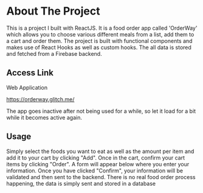 # About The Project

This is a project I built with ReactJS. It is a food order app called 'OrderWay' which allows you to choose various different meals from a list, add them to a cart and order them.
The project is built with functional components and makes use of React Hooks as well as custom hooks. The all data is stored and fetched from a Firebase backend.

## Access Link
  
  Web Application
  
  https://orderway.glitch.me/
  
  The app goes inactive after not being used for a while, so let it load for a bit while it becomes active again.
  
## Usage

Simply select the foods you want to eat as well as the amount per item and add it to your cart by clicking "Add". Once in the cart, confirm your cart items by clicking "Order". 
A form will appear below where you enter your information. Once you have clicked "Confirm", your information will be validated and then sent to the backend. There is no real 
food order process happening, the data is simply sent and stored in a database
  
